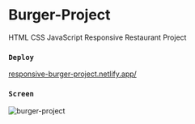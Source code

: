 # Burger-Project
HTML CSS JavaScript Responsive Restaurant Project



### `Deploy`

[responsive-burger-project.netlify.app/](https://responsive-burger-project.netlify.app/)



### `Screen`

![burger-project](https://github.com/ruveydaakb/Burger-Project/assets/54941922/9d1cc32e-3003-45e8-9b46-94e840bf9811)

